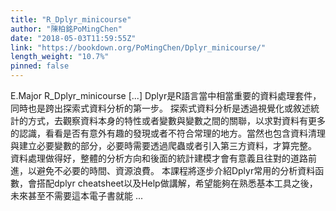 ```yaml
---
title: "R_Dplyr_minicourse"
author: "陳柏銘PoMingChen"
date: "2018-05-03T11:59:55Z"
link: "https://bookdown.org/PoMingChen/Dplyr_minicourse/"
length_weight: "10.7%"
pinned: false
---
```


E.Major R_Dplyr_minicourse [...] Dplyr是R語言當中相當重要的資料處理套件，同時也是跨出探索式資料分析的第一步。 探索式資料分析是透過視覺化或敘述統計的方式，去觀察資料本身的特性或者變數與變數之間的關聯，以求對資料有更多的認識，看看是否有意外有趣的發現或者不符合常理的地方。當然也包含資料清理與建立必要變數的部分，必要時需要透過爬蟲或者引入第三方資料，才算完整。 資料處理做得好，整體的分析方向和後面的統計建模才會有意義且往對的道路前進，以避免不必要的時間、資源浪費。 本課程將逐步介紹Dplyr常用的分析資料函數，會搭配dplyr cheatsheet以及Help做講解，希望能夠在熟悉基本工具之後，未來甚至不需要這本電子書就能 ...
